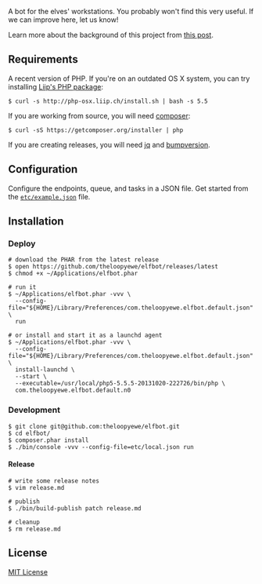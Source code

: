 A bot for the elves' workstations. You probably won't find this very useful. If we can improve here, let us know!

Learn more about the background of this project from [this post](http://dpb587.me/blog/2015/02/21/sending-work-from-a-web-application-to-desktop-applications.html).


## Requirements

A recent version of PHP. If you're on an outdated OS X system, you can try installing [Liip's PHP package](http://php-osx.liip.ch/):

    $ curl -s http://php-osx.liip.ch/install.sh | bash -s 5.5

If you are working from source, you will need [composer](https://getcomposer.org/):

    $ curl -sS https://getcomposer.org/installer | php

If you are creating releases, you will need [jq](http://stedolan.github.io/jq/) and [bumpversion](https://pypi.python.org/pypi/bumpversion).


## Configuration

Configure the endpoints, queue, and tasks in a JSON file. Get started from the [`etc/example.json`](./etc/example.json)
file.


## Installation


### Deploy


    # download the PHAR from the latest release
    $ open https://github.com/theloopyewe/elfbot/releases/latest
    $ chmod +x ~/Applications/elfbot.phar

    # run it
    $ ~/Applications/elfbot.phar -vvv \
      --config-file="${HOME}/Library/Preferences/com.theloopyewe.elfbot.default.json" \
      run

    # or install and start it as a launchd agent
    $ ~/Applications/elfbot.phar -vvv \
      --config-file="${HOME}/Library/Preferences/com.theloopyewe.elfbot.default.json" \
      install-launchd \
      --start \
      --executable=/usr/local/php5-5.5.5-20131020-222726/bin/php \
      com.theloopyewe.elfbot.default.n0


### Development

    $ git clone git@github.com:theloopyewe/elfbot.git
    $ cd elfbot/
    $ composer.phar install
    $ ./bin/console -vvv --config-file=etc/local.json run


#### Release

    # write some release notes
    $ vim release.md

    # publish
    $ ./bin/build-publish patch release.md

    # cleanup
    $ rm release.md


## License

[MIT License](./LICENSE)
